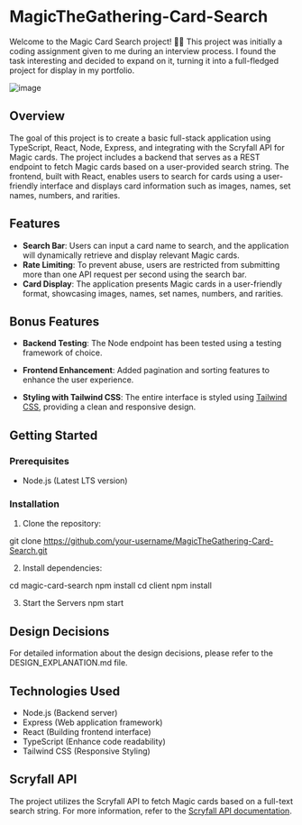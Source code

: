 # MagicTheGathering-Card-Search

Welcome to the Magic Card Search project! 🧙✨ This project was initially a coding assignment given to me during an interview process. I found the task interesting and decided to expand on it, turning it into a full-fledged project for display in my portfolio.

![image](https://github.com/ParkerH4/MagicTheGathering-Card-Search/assets/113216014/2d8291fb-8c74-4050-96e6-49d59449b2dc)


## Overview

The goal of this project is to create a basic full-stack application using TypeScript, React, Node, Express, and integrating with the Scryfall API for Magic cards. The project includes a backend that serves as a REST endpoint to fetch Magic cards based on a user-provided search string. The frontend, built with React, enables users to search for cards using a user-friendly interface and displays card information such as images, names, set names, numbers, and rarities.

## Features

- **Search Bar**: Users can input a card name to search, and the application will dynamically retrieve and display relevant Magic cards.
- **Rate Limiting**: To prevent abuse, users are restricted from submitting more than one API request per second using the search bar.
- **Card Display**: The application presents Magic cards in a user-friendly format, showcasing images, names, set names, numbers, and rarities.

## Bonus Features

- **Backend Testing**: The Node endpoint has been tested using a testing framework of choice.

- **Frontend Enhancement**: Added pagination and sorting features to enhance the user experience.

- **Styling with Tailwind CSS**: The entire interface is styled using [Tailwind CSS](https://tailwindcss.com), providing a clean and responsive design.

## Getting Started

### Prerequisites

- Node.js (Latest LTS version)

### Installation

1. Clone the repository:

git clone https://github.com/your-username/MagicTheGathering-Card-Search.git

2. Install dependencies:

cd magic-card-search
npm install
cd client
npm install

3. Start the Servers
   npm start

## Design Decisions

For detailed information about the design decisions, please refer to the DESIGN_EXPLANATION.md file.

## Technologies Used

- Node.js (Backend server)
- Express (Web application framework)
- React (Building frontend interface)
- TypeScript (Enhance code readability)
- Tailwind CSS (Responsive Styling)

## Scryfall API

The project utilizes the Scryfall API to fetch Magic cards based on a full-text search string. For more information, refer to the [Scryfall API documentation](https://scryfall.com/docs/api/cards/search).
